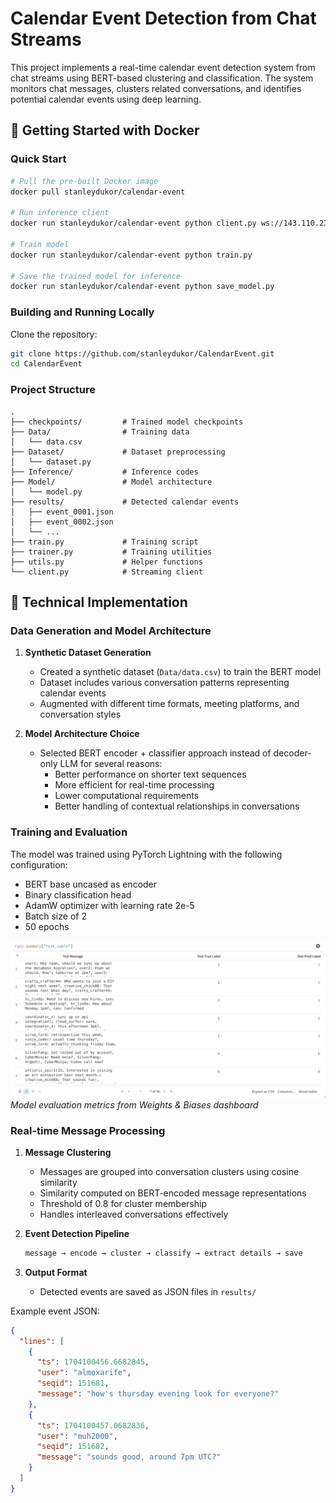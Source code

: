 # Calendar Event Detection from Chat Streams

This project implements a real-time calendar event detection system from chat streams using BERT-based clustering and classification. The system monitors chat messages, clusters related conversations, and identifies potential calendar events using deep learning.

## 🚀 Getting Started with Docker

### Quick Start

```bash
# Pull the pre-built Docker image
docker pull stanleydukor/calendar-event

# Run inference client
docker run stanleydukor/calendar-event python client.py ws://143.110.238.245:8000/stream

# Train model
docker run stanleydukor/calendar-event python train.py

# Save the trained model for inference
docker run stanleydukor/calendar-event python save_model.py
```

### Building and Running Locally

Clone the repository:

```bash
git clone https://github.com/stanleydukor/CalendarEvent.git
cd CalendarEvent
```

### Project Structure

```
.
├── checkpoints/         # Trained model checkpoints
├── Data/                # Training data
│   └── data.csv
├── Dataset/             # Dataset preprocessing
│   └── dataset.py
├── Inference/           # Inference codes
├── Model/               # Model architecture
│   └── model.py
├── results/             # Detected calendar events
│   ├── event_0001.json
│   ├── event_0002.json
│   └── ...
├── train.py             # Training script
├── trainer.py           # Training utilities
├── utils.py             # Helper functions
└── client.py            # Streaming client
```

## 🔧 Technical Implementation

### Data Generation and Model Architecture

1. **Synthetic Dataset Generation**

   - Created a synthetic dataset (`Data/data.csv`) to train the BERT model
   - Dataset includes various conversation patterns representing calendar events
   - Augmented with different time formats, meeting platforms, and conversation styles

2. **Model Architecture Choice**
   - Selected BERT encoder + classifier approach instead of decoder-only LLM for several reasons:
     - Better performance on shorter text sequences
     - More efficient for real-time processing
     - Lower computational requirements
     - Better handling of contextual relationships in conversations

### Training and Evaluation

The model was trained using PyTorch Lightning with the following configuration:

- BERT base uncased as encoder
- Binary classification head
- AdamW optimizer with learning rate 2e-5
- Batch size of 2
- 50 epochs

![Training Metrics](test_result.png)
_Model evaluation metrics from Weights & Biases dashboard_

### Real-time Message Processing

1. **Message Clustering**

   - Messages are grouped into conversation clusters using cosine similarity
   - Similarity computed on BERT-encoded message representations
   - Threshold of 0.8 for cluster membership
   - Handles interleaved conversations effectively

2. **Event Detection Pipeline**

   ```python
   message → encode → cluster → classify → extract details → save
   ```

3. **Output Format**
   - Detected events are saved as JSON files in `results/`

Example event JSON:

```json
{
  "lines": [
    {
      "ts": 1704100456.6682845,
      "user": "almoxarife",
      "seqid": 151681,
      "message": "how's thursday evening look for everyone?"
    },
    {
      "ts": 1704100457.0682836,
      "user": "muh2000",
      "seqid": 151682,
      "message": "sounds good, around 7pm UTC?"
    }
  ]
}
```
